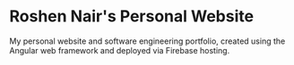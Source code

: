 # Roshen Nair's Personal Website

My personal website and software engineering portfolio, created using the Angular web framework and deployed via Firebase hosting.
